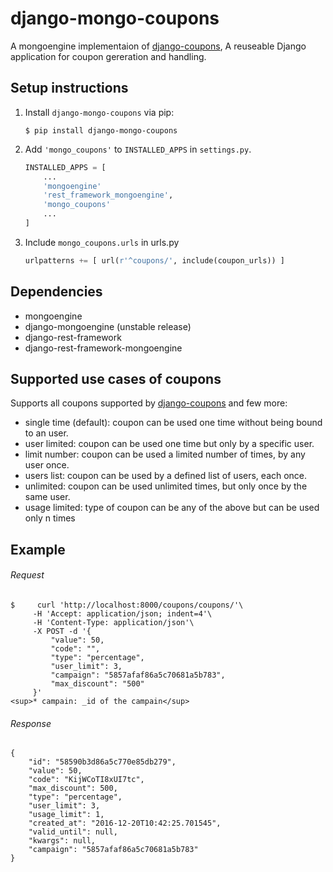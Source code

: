 # django-mongo-coupons

<!--![build status](https://travis-ci.org/byteweaver/django-coupons.png)-->


A mongoengine implementaion of [django-coupons](https://github.com/byteweaver/django-coupons "Django-coupons"), A reuseable Django application for coupon gereration and handling.



## Setup instructions

1. Install `django-mongo-coupons` via pip:
   ```
   $ pip install django-mongo-coupons
   ```

2. Add `'mongo_coupons'` to `INSTALLED_APPS` in `settings.py`.


    ```Python
    INSTALLED_APPS = [
        ...
        'mongoengine'
        'rest_framework_mongoengine',
        'mongo_coupons'
        ...
    ]
    ```

3. Include `mongo_coupons.urls` in urls.py
    ```Python
    urlpatterns += [ url(r'^coupons/', include(coupon_urls)) ]
    ```

## Dependencies
* mongoengine
* django-mongoengine (unstable release)
* django-rest-framework
* django-rest-framework-mongoengine

## Supported use cases of coupons

Supports all coupons supported by  [django-coupons](https://github.com/byteweaver/django-coupons "Django-coupons") and few more:

 * single time (default): coupon can be used one time without being bound to an user.
 * user limited: coupon can be used one time but only by a specific user.
 * limit number: coupon can be used a limited number of times, by any user once.
 * users list: coupon can be used by a defined list of users, each once.
 * unlimited: coupon can be used unlimited times, but only once by the same user.
 * usage limited: type of coupon can be any of the above but can be used only n times


## Example

###### Request

    $     curl 'http://localhost:8000/coupons/coupons/'\
         -H 'Accept: application/json; indent=4'\
         -H 'Content-Type: application/json'\
         -X POST -d '{
             "value": 50,
             "code": "",
             "type": "percentage",
             "user_limit": 3,
             "campaign": "5857afaf86a5c70681a5b783",
             "max_discount": "500"
         }'
    <sup>* campain: _id of the campain</sup>

###### Response

    {
        "id": "58590b3d86a5c770e85db279",
        "value": 50,
        "code": "KijWCoTI8xUI7tc",
        "max_discount": 500,
        "type": "percentage",
        "user_limit": 3,
        "usage_limit": 1,
        "created_at": "2016-12-20T10:42:25.701545",
        "valid_until": null,
        "kwargs": null,
        "campaign": "5857afaf86a5c70681a5b783"
    }
